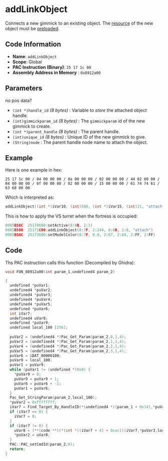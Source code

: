# addLinkObject

Connects a new gimmick to an existing object. The [resource](./readarcfile.md) of the new object must be [preloaded](./requestactor.md).

## Code Information

- **Name**: `addLinkObject`
- **Scope**: Global
- **PAC Instruction (Binary)**: `25 17 1c 00`
- **Assembly Address in Memory** : `0x8912a00`

## Parameters

no pos data?

- `(int *)handle_id` *(8 bytes)* : Variable to *store* the attached object handle.
- `(int)gimmickparam_id` *(8 bytes)* : The `gimmickparam` id of the new gimmick to create.
- `(int *)parent_handle` *(8 bytes)* : The parent handle.
- `(int)unique_id` *(8 bytes)* : Unique ID of the new gimmick to give.
- `(String)node` : The parent handle node name to attach the object.

## Example

Here is one example in hex:

```25 17 1c 00 / 04 00 00 00 / 0a 00 00 00 / 02 00 00 00 / 44 02 00 00 / 04 00 00 00 / 0f 00 00 00 / 02 00 00 00 / 15 00 00 00 / 61 74 74 61 / 63 68 00 00```

Which is interpreted as:

```c
addLinkObject((int *)iVar10, (int)580, (int *)iVar15, (int)21, "attach")
```

This is how to apply the VS turret when the fortress is occupied:

```c
0005B56C  25170600:setActive(8:8B, 2:1)
0005B580  25171C00:addLinkObject(8:7F, 2:244, 8:8B, 2:8, "attach")
0005B5AC  25173600:setModelColor(8:7F, 0.0, 2:67, 2:84, 2:FF, 2:FF)
```

## Code

Ths PAC instruction calls this function (Decompiled by Ghidra):

```c
void FUN_08912a00(int param_1,undefined4 param_2)

{
  undefined *puVar1;
  undefined4 *puVar2;
  undefined4 *puVar3;
  undefined4 *puVar4;
  undefined4 *puVar5;
  undefined *puVar6;
  int iVar7;
  undefined4 uVar8;
  undefined *puVar9;
  undefined local_100 [256];
  
  puVar2 = (undefined4 *)Pac_Get_Param(param_2,0,1,4);
  puVar3 = (undefined4 *)Pac_Get_Param(param_2,1,1,4);
  puVar4 = (undefined4 *)Pac_Get_Param(param_2,2,1,4);
  puVar5 = (undefined4 *)Pac_Get_Param(param_2,3,1,4);
  puVar6 = &DAT_00000100;
  puVar9 = local_100;
  puVar1 = puVar9;
  while (puVar1 != (undefined *)0x0) {
    *puVar9 = 0;
    puVar9 = puVar9 + 1;
    puVar6 = puVar6 + -1;
    puVar1 = puVar6;
  }
  Pac_Get_StringParam(param_2,local_100);
  *puVar2 = 0xffffffff;
  iVar7 = Find_Target_By_HandleID(*(undefined4 *)(param_1 + 0x14),*puVar4,1);
  if (iVar7 == 0) {
    iVar7 = 0;
  }
  if (iVar7 != 0) {
    uVar8 = (**(code **)(*(int *)(iVar7 + 4) + 0xac))(iVar7,*puVar3,local_100,*puVar5);
    *puVar2 = uVar8;
  }
  PAC::PAC_setCmdId(param_2,0);
  return;
}
```

